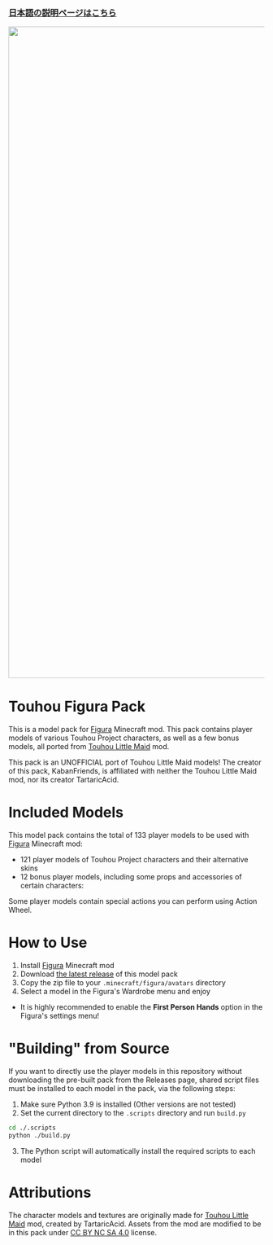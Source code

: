 ### [日本語の説明ページはこちら](https://github.com/KabanFriends/Touhou-Figura-Pack/blob/master/README_jp.md)

<p align="center">
    <img width="1280" src="https://media.discordapp.net/attachments/893478728401838101/893478773889040434/tfp_thumbnail.jpg" alt="title">
</p>

# Touhou Figura Pack
This is a model pack for [Figura](https://modrinth.com/mod/figura) Minecraft mod. This pack contains player models of various Touhou Project characters, as well as a few bonus models, all ported from [Touhou Little Maid](https://www.curseforge.com/minecraft/mc-mods/touhou-little-maid) mod.

This pack is an UNOFFICIAL port of Touhou Little Maid models! The creator of this pack, KabanFriends, is affiliated with neither the Touhou Little Maid mod, nor its creator TartaricAcid.

# Included Models
This model pack contains the total of 133 player models to be used with [Figura](https://modrinth.com/mod/figura) Minecraft mod:

- 121 player models of Touhou Project characters and their alternative skins
- 12 bonus player models, including some props and accessories of certain characters:

Some player models contain special actions you can perform using Action Wheel.

# How to Use
1. Install [Figura](https://modrinth.com/mod/figura) Minecraft mod
2. Download [the latest release](https://github.com/KabanFriends/Touhou-Figura-Pack/releases/latest) of this model pack
3. Copy the zip file to your `.minecraft/figura/avatars` directory
4. Select a model in the Figura's Wardrobe menu and enjoy
- It is highly recommended to enable the **First Person Hands** option in the Figura's settings menu!

# "Building" from Source
If you want to directly use the player models in this repository without downloading the pre-built pack from the Releases page, shared script files must be installed to each model in the pack, via the following steps:

1. Make sure Python 3.9 is installed (Other versions are not tested)
2. Set the current directory to the `.scripts` directory and run `build.py`
```sh
cd ./.scripts
python ./build.py
```
3. The Python script will automatically install the required scripts to each model
 
# Attributions
The character models and textures are originally made for [Touhou Little Maid](https://www.curseforge.com/minecraft/mc-mods/touhou-little-maid) mod, created by TartaricAcid.
Assets from the mod are modified to be in this pack under [CC BY NC SA 4.0](https://creativecommons.org/licenses/by-nc-sa/4.0/) license.
